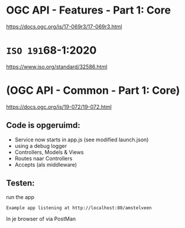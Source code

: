 # OGC API - Features - Part 1: Core
https://docs.ogc.org/is/17-069r3/17-069r3.html

# `ISO 191`68-1:2020
https://www.iso.org/standard/32586.html

# (OGC API - Common - Part 1: Core)
https://docs.ogc.org/is/19-072/19-072.html

## Code is opgeruimd:
- Service now starts in app.js (see modified launch.json)
- using a debug logger
- Controllers, Models & Views
- Routes naar Controllers
- Accepts (als middleware)

## Testen:
run the app

`Example app listening at http://localhost:80/amstelveen`

In je browser of via PostMan
